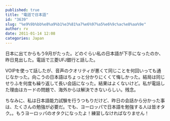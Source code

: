 ```yaml
---
published: true
title: "電話で日本語"
id: "3639"
slug: "%e9%9b%bb%e8%a9%b1%e3%81%a7%e6%97%a5%e6%9c%ac%e8%aa%9e"
author: rv
date: 2011-01-14 12:08
categories: Japan
---
```

日本に出てからもう9月がたった。どのぐらい私の日本語が下手になったのか、昨日見出した。電話で三菱UFJ銀行と話した。

VOIPを使って話したが、音声のクオリティが悪くて同じことを何回いっても通じなかった。向こうの日本語はちょっと分かりにくくて悔しかった。結局は同じせりふを何度も繰り返して長い会話になった。結果はよくないけど。私が電話した理由はカードの問題で、海外からは解決できないらしい。残念。

ちなみに、私は日本語能力試験を行うつもりだけど、昨日の会話から分かった事は、たくさんの勉強が必要だ。でも、ヨーロッパで日本語を勉強する人は皆オタク。。もうヨーロッパのオタクになったよ！練習しなければなりません！